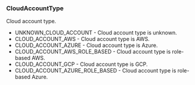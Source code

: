 ### CloudAccountType
Cloud account type.

- UNKNOWN_CLOUD_ACCOUNT - Cloud account type is unknown.
- CLOUD_ACCOUNT_AWS - Cloud account type is AWS.
- CLOUD_ACCOUNT_AZURE - Cloud account type is Azure.
- CLOUD_ACCOUNT_AWS_ROLE_BASED - Cloud account type is role-based AWS.
- CLOUD_ACCOUNT_GCP - Cloud account type is GCP.
- CLOUD_ACCOUNT_AZURE_ROLE_BASED - Cloud account type is role-based Azure.
